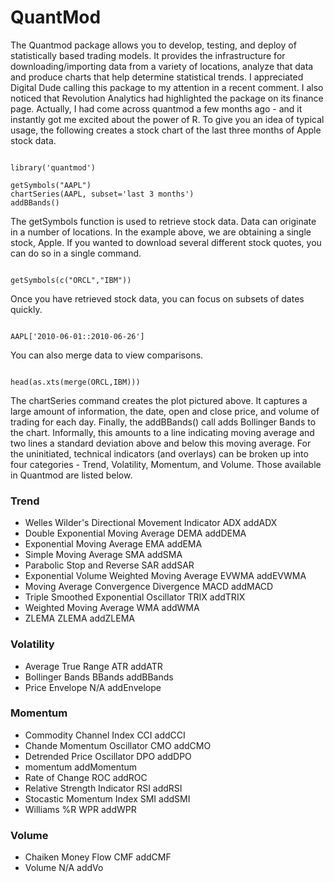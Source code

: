 QuantMod
=================
The Quantmod package allows you to develop, testing, and deploy of statistically based trading models.  It provides the infrastructure for downloading/importing data from a variety of locations, analyze that data and produce charts that help determine statistical trends.  I appreciated Digital Dude calling this package to my attention  in a recent comment.  I also noticed that Revolution Analytics had highlighted the package on its finance page.  Actually, I had come across quantmod a few months ago - and it instantly got me excited about the power of R.  To give you an idea of typical usage, the following creates a stock chart of the last three months of Apple stock data.

<pre><code>
library('quantmod')

getSymbols("AAPL")
chartSeries(AAPL, subset='last 3 months')
addBBands()
</code></pre>

The getSymbols function is used to retrieve stock data.  Data can originate in a number of locations.  In the example above, we are obtaining a single stock, Apple.  If you wanted to download several different stock quotes, you can do so in a single command.

<pre><code>
getSymbols(c("ORCL","IBM"))
</code></pre>

Once you have retrieved stock data, you can focus on subsets of dates quickly.
<pre><code>
AAPL['2010-06-01::2010-06-26']
</code></pre>
You can also merge data to view comparisons.

<pre><code>
head(as.xts(merge(ORCL,IBM)))
</code></pre>

The chartSeries command creates the plot pictured above.  It captures a large amount of information, the date, open and close price, and volume of trading for each day.  Finally, the addBBands() call adds Bollinger Bands to the chart.  Informally, this amounts to a line indicating moving average and two lines a standard deviation above and below this moving average. For the uninitiated, technical indicators (and overlays) can be broken up into four categories - Trend, Volatility, Momentum, and Volume.  Those available in Quantmod are listed below.

### Trend
- Welles Wilder's Directional Movement Indicator	ADX	addADX
- Double Exponential Moving Average	DEMA	addDEMA
- Exponential Moving Average	EMA	addEMA
- Simple Moving Average	SMA	addSMA
- Parabolic Stop and Reverse	SAR	addSAR
- Exponential Volume Weighted Moving Average	EVWMA	addEVWMA
- Moving Average Convergence Divergence	MACD	addMACD
- Triple Smoothed Exponential Oscillator	TRIX	addTRIX
- Weighted Moving Average	WMA	addWMA
- ZLEMA	ZLEMA	addZLEMA

### Volatility

- Average True Range	ATR	addATR
- Bollinger Bands	BBands	addBBands
- Price Envelope	N/A	addEnvelope

### Momentum
- Commodity Channel Index	CCI	addCCI
- Chande Momentum Oscillator	CMO	addCMO
- Detrended Price Oscillator	DPO	addDPO
- momentum	addMomentum
- Rate of Change	ROC	addROC
- Relative Strength Indicator	RSI	addRSI
- Stocastic Momentum Index	SMI	addSMI
- Williams %R	WPR	addWPR

### Volume
- Chaiken Money Flow	CMF	addCMF
- Volume	N/A	addVo
